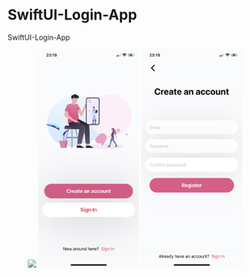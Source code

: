 # SwiftUI-Login-App
 SwiftUI-Login-App



 <p align="center">
<a href = ""><img src="https://github.com/mahmut-salih-cicek/Swift-UI-Login-App/blob/main/ss/Screen%20Shot%202022-05-09%20at%2023.19.49.png?raw=true" width="200px"></a>
 <a href = ""><img src="https://github.com/mahmut-salih-cicek/SwiftUI-Login-App/blob/main/ss/Screen%20Shot%202022-05-09%20at%2023.19.29.png?raw=true" width="200px"></a>
  <a href = ""><img src="https://github.com/mahmut-salih-cicek/SwiftUI-Login-App/blob/main/ss/Screen%20Shot%202022-05-09%20at%2023.19.44.png?raw=true" width="200px"></a>
</p>
